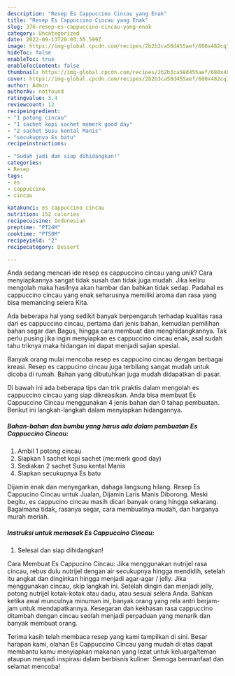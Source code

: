 ```yaml
---
description: "Resep Es Cappuccino Cincau yang Enak"
title: "Resep Es Cappuccino Cincau yang Enak"
slug: 376-resep-es-cappuccino-cincau-yang-enak
category: Uncategorized
date: 2022-09-13T20:03:55.599Z
image: https://img-global.cpcdn.com/recipes/2b2b3ca58d455aef/680x482cq70/es-cappuccino-cincau-foto-resep-utama.jpg
hideToc: false
enableToc: true
enableTocContent: false
thumbnail: https://img-global.cpcdn.com/recipes/2b2b3ca58d455aef/680x482cq70/es-cappuccino-cincau-foto-resep-utama.jpg
cover: https://img-global.cpcdn.com/recipes/2b2b3ca58d455aef/680x482cq70/es-cappuccino-cincau-foto-resep-utama.jpg
author: Admin
authorAv: notfound
ratingvalue: 3.4
reviewcount: 12
recipeingredient:
- "1 potong cincau"
- "1 sachet kopi sachet memerk good day"
- "2 sachet Susu kental Manis"
- "secukupnya Es batu"
recipeinstructions:

- "Sudah jadi dan siap dihidangkan!"
categories:
- Resep
tags:
- es
- cappuccino
- cincau

katakunci: es cappuccino cincau 
nutrition: 152 calories
recipecuisine: Indonesian
preptime: "PT24M"
cooktime: "PT50M"
recipeyield: "2"
recipecategory: Dessert

---
```





Anda sedang mencari ide resep es cappuccino cincau yang unik? Cara menyiapkannya sangat tidak susah dan tidak juga mudah. Jika keliru mengolah maka hasilnya akan hambar dan bahkan tidak sedap. Padahal es cappuccino cincau yang enak seharusnya memiliki aroma dan rasa yang bisa memancing selera Kita.





Ada beberapa hal yang sedikit banyak berpengaruh terhadap kualitas rasa dari es cappuccino cincau, pertama dari jenis bahan, kemudian pemilihan bahan segar dan Bagus, hingga cara membuat dan menghidangkannya. Tak perlu pusing jika ingin menyiapkan es cappuccino cincau enak,      asal sudah tahu triknya maka hidangan ini dapat menjadi sajian spesial.














Banyak orang mulai mencoba resep es cappucino cincau dengan berbagai kreasi. Resep es cappucino cincau juga terbilang sangat mudah untuk dicoba di rumah. Bahan yang dibutuhkan juga mudah didapatkan di pasar.






Di bawah ini ada beberapa tips dan trik praktis dalam mengolah es cappuccino cincau yang siap dikreasikan. Anda bisa membuat Es Cappuccino Cincau menggunakan 4 jenis bahan dan 0 tahap pembuatan. Berikut ini langkah-langkah dalam menyiapkan hidangannya.

<!--inarticleads1-->

##### Bahan-bahan dan bumbu yang harus ada dalam pembuatan Es Cappuccino Cincau:

1. Ambil 1 potong cincau
1. Siapkan 1 sachet kopi sachet (me:merk good day)
1. Sediakan 2 sachet Susu kental Manis
1. Siapkan secukupnya Es batu


Dijamin enak dan menyegarkan, dahaga langsung hilang. Resep Es Cappucino Cincau untuk Jualan, Dijamin Laris Manis Diborong. Meski begitu, es cappucino cincau masih dicari banyak orang hingga sekarang. Bagaimana tidak, rasanya segar, cara membuatnya mudah, dan harganya murah meriah. 

<!--inarticleads2-->

##### Instruksi untuk memasak Es Cappuccino Cincau:


1. Selesai dan siap dihidangkan!

Cara Membuat Es Cappucino Cincau: Jika menggunakan nutrijel rasa cincau, rebus dulu nutrijel dengan air secukupnya hingga mendidih, setelah itu angkat dan dinginkan hingga menjadi agar-agar / jelly. Jika menggunakan cincau, skip langkah ini. Setelah dingin dan menjadi jelly, potong nutrijel kotak-kotak atau dadu, atau sesuai selera Anda. Bahkan ketika awal munculnya minuman ini, banyak orang yang rela antri berjam-jam untuk mendapatkannya. Kesegaran dan kekhasan rasa cappuccino ditambah dengan cincau seolah menjadi perpaduan yang menarik dan banyak membuat orang. 

Terima kasih telah membaca resep yang kami tampilkan di sini. Besar harapan kami, olahan Es Cappuccino Cincau yang mudah di atas dapat membantu kamu menyiapkan makanan yang lezat untuk keluarga/teman ataupun menjadi inspirasi dalam berbisnis kuliner. Semoga bermanfaat dan selamat mencoba!
